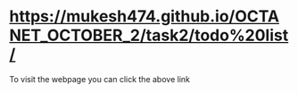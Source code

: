 # https://mukesh474.github.io/OCTANET_OCTOBER_2/task2/todo%20list/

To visit the webpage you can click the above link
